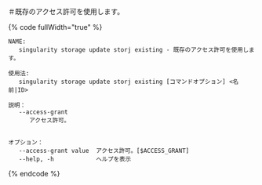 ＃既存のアクセス許可を使用します。

{% code fullWidth="true" %}
```
NAME:
   singularity storage update storj existing - 既存のアクセス許可を使用します。

使用法:
   singularity storage update storj existing [コマンドオプション] <名前|ID>

説明：
   --access-grant
      アクセス許可。


オプション：
   --access-grant value  アクセス許可。[$ACCESS_GRANT]
   --help, -h            ヘルプを表示
```
{% endcode %}